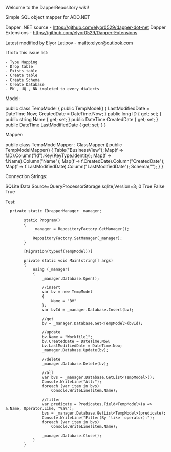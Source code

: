 Welcome to the DapperRepository wiki!

Simple SQL object mapper for ADO.NET 

Dapper .NET source - https://github.com/elyor0529/dapper-dot-net
Dapper Extensions - https://github.com/elyor0529/Dapper-Extensions

Latest modified by Elyor Latipov - mailto:elyor@outlook.com

I fix to this issue list:

	- Type Mapping
	- Drop table
	- Exists table
	- Create table
	- Create Schema
	- Create Database
	- PK , UQ , NN impleted to every dialects  


Model:

 public class TempModel
    {
        public TempModel()
        {
            LastModifiedDate = DateTime.Now;
            CreatedDate = DateTime.Now;
        }
        public long ID { get; set; } 
        public string Name { get; set; }
        public DateTime CreatedDate { get; set; }
        public DateTime LastModifiedDate { get; set; }
    }


Mapper:

  public class TempModelMapper : ClassMapper<TempModel>
    {
        public TempModelMapper()
        {
            Table("BusinessView");
            Map(f => f.ID).Column("Id").Key(KeyType.Identity); 
            Map(f => f.Name).Column("Name");
            Map(f => f.CreatedDate).Column("CreatedDate");
            Map(f => f.LastModifiedDate).Column("LastModifiedDate");
            Schema("");
        }
    }

Connection Strings:

<!--SQLite-->
<Repository>
  <DriverType>SQLite</DriverType>
  <ConnectionString>Data Source=QueryProcessorStorage.sqlite;Version=3;</ConnectionString>
  <Options>
    <CommandTimeOut>0</CommandTimeOut>
    <DefaultSchema/>
    <MigrationsEnabled>True</MigrationsEnabled>
    <MigrationDataLossAllowed>False</MigrationDataLossAllowed>
    <CreateDatabaseIfNotExists>True</CreateDatabaseIfNotExists>
  </Options> 
</Repository>
 
Test:

      private static IDrapperManager _manager;

            static Program()
            {
                _manager = RepositoryFactory.GetManager();

                RepositoryFactory.SetManager(_manager);
            }

            [Migration(typeof(TempModel))]

            private static void Main(string[] args)
            {
                using (_manager)
                {
                    _manager.Database.Open();

                    //insert
                    var bv = new TempModel
                    {
                        Name = "BV"
                    };
                    var bvId = _manager.Database.Insert(bv);

                    //get
                    bv = _manager.Database.Get<TempModel>(bvId);

                    //update
                    bv.Name = "Workfile1";
                    bv.CreatedDate = DateTime.Now;
                    bv.LastModifiedDate = DateTime.Now;
                    _manager.Database.Update(bv);

                    //delete
                    _manager.Database.Delete(bv);

                    //all 
                    var bvs = _manager.Database.GetList<TempModel>();
                    Console.WriteLine("All:");
                    foreach (var item in bvs)
                        Console.WriteLine(item.Name);

                    //filter
                    var predicate = Predicates.Field<TempModel>(a => a.Name, Operator.Like, "%a%");
                    bvs = _manager.Database.GetList<TempModel>(predicate);
                    Console.WriteLine("Filter(By 'like' operator):");
                    foreach (var item in bvs)
                        Console.WriteLine(item.Name);

                    _manager.Database.Close();
                }
            }
